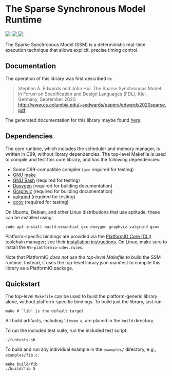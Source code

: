 # The Sparse Synchronous Model Runtime

<div>
<a>
  <img src="https://github.com/ssm-lang/ssm-runtime/actions/workflows/test.yml/badge.svg?branch=dev">
</a>
<a href="https://ssm-lang.github.io/ssm-runtime">
  <img src="https://github.com/ssm-lang/ssm-runtime/actions/workflows/doc.yml/badge.svg?branch=dev"/>
</a>
<a href="https://codecov.io/gh/ssm-lang/ssm-runtime">
  <img src="https://codecov.io/gh/ssm-lang/ssm-runtime/branch/dev/graph/badge.svg?token=TYCPPY7Y92"/>
</a>
</div>

The Sparse Synchronous Model (SSM) is a deterministic real-time execution technique that allows explicit, precise timing control.

## Documentation

The operation of this library was first described in:

> Stephen A. Edwards and John Hui.
> The Sparse Synchronous Model.
> In Forum on Specification and Design Languages (FDL),
> Kiel, Germany, September 2020.
> http://www.cs.columbia.edu/~sedwards/papers/edwards2020sparse.pdf

The generated documentation for this library maybe found [here](https://ssm-lang.github.io/ssm-runtime).

## Dependencies

The core runtime, which includes the scheduler and memory manager, is written in C99, without library dependencies.
The top-level Makefile is used to compile and test this core library, and has the following dependencies:

-   Some C99-compatible compiler (`gcc` required for testing)
-   [GNU make](https://www.gnu.org/software/make/manual/html_node/index.html)
-   [GNU Bash](https://www.gnu.org/software/bash/) (required for testing)
-   [Doxygen](https://www.doxygen.nl/index.html) (required for building documentation)
-   [Graphviz](http://graphviz.org/) (required for building documentation)
-   [valgrind](https://valgrind.org/) (required for testing)
-   [gcov](https://gcc.gnu.org/onlinedocs/gcc/Gcov.html) (required for testing)

On Ubuntu, Debian, and other Linux distributions that use aptitude, these can be installed using:

```shell
sudo apt install build-essential gcc doxygen graphviz valgrind gcov
```

Platform-specific bindings are provided via the [PlatformIO Core (CLI)](https://platformio.org) toolchain manager;
see their [installation instructions](https://docs.platformio.org/en/latest/core/installation.html).
On Linux, make sure to install the `99-platformio-udev.rules`.

Note that PlatformIO _does not use the top-level Makefile_ to build the SSM runtime.
Instead, it uses the top-level library.json manifest to compile this library as a PlatformIO package.

## Quickstart

The top-level `Makefile` can be used to build the platform-generic library alone, without platform-specific bindings.
To build just the library, just run:

```shell
make # `lib' is the default target
```

All build artifacts, including `libssm.a`, are placed in the `build` directory.

To run the included test suite, run the included test script:

```shell
./runtests.sh
```

To build and run any individual example in the `examples/` directory, e.g., `examples/fib.c`:

```shell
make build/fib
./build/fib 5
```
